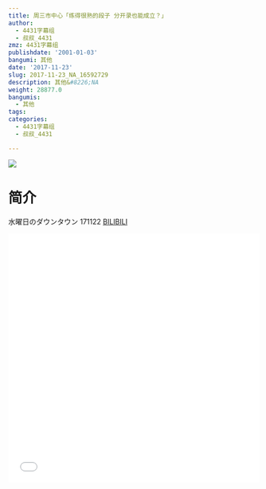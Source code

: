 ```yaml
---
title: 周三市中心「练得很熟的段子 分开录也能成立？」
author:
  - 4431字幕组
  - 叔叔_4431
zmz: 4431字幕组
publishdate: '2001-01-03'
bangumi: 其他
date: '2017-11-23'
slug: 2017-11-23_NA_16592729
description: 其他&#8226;NA
weight: 28877.0
bangumis:
  - 其他
tags:
categories:
  - 4431字幕组
  - 叔叔_4431

---
```

![](https://i.imgur.com/aheozgO.png)
# 简介  
水曜日のダウンタウン 171122
  [BILIBILI](https://www.bilibili.com/video/av16592729/)

<div class="vcontainer">  <iframe class="video" src="//www.bilibili.com/blackboard/player.html?aid=16592729" width="100%" height="500" frameborder="0" allowfullscreen="allowfullscreen"></iframe></div>
